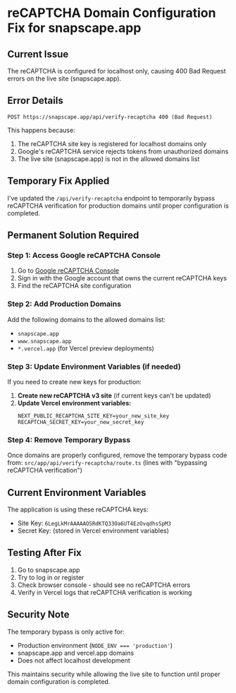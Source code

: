 # reCAPTCHA Domain Configuration Fix for snapscape.app

## Current Issue
The reCAPTCHA is configured for localhost only, causing 400 Bad Request errors on the live site (snapscape.app).

## Error Details
```
POST https://snapscape.app/api/verify-recaptcha 400 (Bad Request)
```

This happens because:
1. The reCAPTCHA site key is registered for localhost domains only
2. Google's reCAPTCHA service rejects tokens from unauthorized domains
3. The live site (snapscape.app) is not in the allowed domains list

## Temporary Fix Applied
I've updated the `/api/verify-recaptcha` endpoint to temporarily bypass reCAPTCHA verification for production domains until proper configuration is completed.

## Permanent Solution Required

### Step 1: Access Google reCAPTCHA Console
1. Go to [Google reCAPTCHA Console](https://www.google.com/recaptcha/admin)
2. Sign in with the Google account that owns the current reCAPTCHA keys
3. Find the reCAPTCHA site configuration

### Step 2: Add Production Domains
Add the following domains to the allowed domains list:
- `snapscape.app`
- `www.snapscape.app`
- `*.vercel.app` (for Vercel preview deployments)

### Step 3: Update Environment Variables (if needed)
If you need to create new keys for production:

1. **Create new reCAPTCHA v3 site** (if current keys can't be updated)
2. **Update Vercel environment variables:**
   ```
   NEXT_PUBLIC_RECAPTCHA_SITE_KEY=your_new_site_key
   RECAPTCHA_SECRET_KEY=your_new_secret_key
   ```

### Step 4: Remove Temporary Bypass
Once domains are properly configured, remove the temporary bypass code from:
`src/app/api/verify-recaptcha/route.ts` (lines with "bypassing reCAPTCHA verification")

## Current Environment Variables
The application is using these reCAPTCHA keys:
- Site Key: `6LegLkMrAAAAAOSRdKTQ33Oa6UT4EzOvqdhsSpM3`
- Secret Key: (stored in Vercel environment variables)

## Testing After Fix
1. Go to snapscape.app
2. Try to log in or register
3. Check browser console - should see no reCAPTCHA errors
4. Verify in Vercel logs that reCAPTCHA verification is working

## Security Note
The temporary bypass is only active for:
- Production environment (`NODE_ENV === 'production'`)
- snapscape.app and vercel.app domains
- Does not affect localhost development

This maintains security while allowing the live site to function until proper domain configuration is completed. 